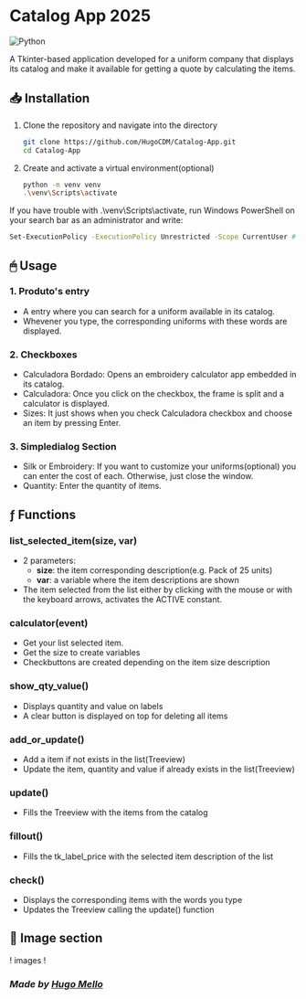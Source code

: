 # Catalog App 2025
![Python](https://img.shields.io/badge/python-3670A0?style=for-the-badge&logo=python&logoColor=ffdd54)

<p> A Tkinter-based application developed for a uniform company that displays its catalog and make it available for getting a quote by calculating the items.</p>




## 📥 Installation
1. Clone the repository and navigate into the directory
   ```bash
   git clone https://github.com/HugoCDM/Catalog-App.git
   cd Catalog-App
   ```
2. Create and activate a virtual environment(optional)
   ```bash
   python -m venv venv 
   .\venv\Scripts\activate 
   ```
   
If you have trouble with .\venv\Scripts\activate, run Windows PowerShell on your search bar as an administrator and write:
```bash
Set-ExecutionPolicy -ExecutionPolicy Unrestricted -Scope CurrentUser # Then type Y and press Enter. Go to step 2
```
## 🖱 Usage
### 1. Produto's entry
- A entry where you can search for a uniform available in its catalog.
- Whevener you type, the corresponding uniforms with these words are displayed.

### 2. Checkboxes
- Calculadora Bordado: Opens an embroidery calculator app embedded in its catalog.
- Calculadora: Once you click on the checkbox, the frame is split and a calculator is displayed.
- Sizes: It just shows when you check Calculadora checkbox and choose an item by pressing Enter.

### 3. Simpledialog Section
- Silk or Embroidery: If you want to customize your uniforms(optional) you can enter the cost of each. Otherwise, just close the window.
- Quantity: Enter the quantity of items.
  


## ƒ Functions
### list_selected_item(size, var)
- 2 parameters:
    - <b>size</b>: the item corresponding description(e.g. Pack of 25 units)
    - <b>var</b>: a variable where the item descriptions are shown
- The item selected from the list either by clicking with the mouse or with the keyboard arrows, activates the ACTIVE constant.

### calculator(event)
- Get your list selected item.
- Get the size to create variables
- Checkbuttons are created depending on the item size description

### show_qty_value()
- Displays quantity and value on labels
- A clear button is displayed on top for deleting all items

### add_or_update()
- Add a item if not exists in the list(Treeview)
- Update the item, quantity and value if already exists in the list(Treeview)

### update()
- Fills the Treeview with the items from the catalog

### fillout()
- Fills the tk_label_price with the selected item description of the list

### check()
- Displays the corresponding items with the words you type
- Updates the Treeview calling the update() function



## 🌅 Image section


! images !


### *Made by [Hugo Mello](https://github.com/HugoCDM)*









